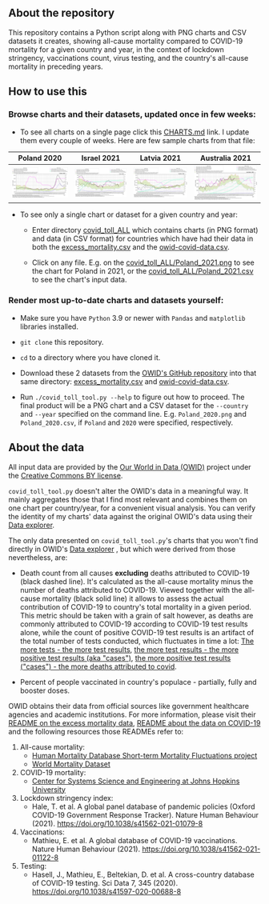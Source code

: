 ## About the repository

This repository contains a Python script along with PNG charts and CSV datasets it creates, showing all-cause mortality
compared to COVID-19 mortality for a given country and year, in the context of lockdown stringency, vaccinations count,
virus testing, and the country's all-cause mortality in preceding years.

## How to use this

### Browse charts and their datasets, updated once in few weeks:

- To see all charts on a single page click this [CHARTS.md](CHARTS.md) link. I update them every couple of weeks. Here
  are few sample charts from that file:

|Poland 2020|Israel 2021|Latvia 2021|Australia 2021|
|-|-|-|-|
|![Poland 2020](./covid_toll_ALL/Poland_2020.png)|![Israel 2021](./covid_toll_ALL/Israel_2021.png)|![Latvia 2021](./covid_toll_ALL/Sweden_2021.png)|![Australia 2021](./covid_toll_ALL/Australia_2021.png)|

- To see only a single chart or dataset for a given country and year:

  - Enter directory [covid_toll_ALL](covid_toll_ALL) which contains charts (in PNG format) and data (in CSV format) for
    countries which have had their data in both the
    [excess_mortality.csv](
    https://github.com/owid/covid-19-data/blob/master/public/data/excess_mortality/excess_mortality.csv) and the
    [owid-covid-data.csv](https://github.com/owid/covid-19-data/blob/master/public/data/owid-covid-data.csv).

  - Click on any file. E.g. on the [covid_toll_ALL/Poland_2021.png](covid_toll_ALL/Poland_2021.png) to see the chart for
    Poland in 2021, or the [covid_toll_ALL/Poland_2021.csv](covid_toll_ALL/Poland_2021.csv) to see the chart's input
    data.

### Render most up-to-date charts and datasets yourself:

- Make sure you have `Python` 3.9 or newer with `Pandas` and `matplotlib` libraries installed.

- `git clone` this repository.

- `cd` to a directory where you have cloned it.

- Download these 2 datasets from the [OWID's GitHub repository](https://github.com/owid/covid-19-data) into that same 
  directory: 
  [excess_mortality.csv](https://github.com/owid/covid-19-data/blob/master/public/data/excess_mortality/excess_mortality.csv)
  and [owid-covid-data.csv](https://github.com/owid/covid-19-data/blob/master/public/data/owid-covid-data.csv).

- Run `./covid_toll_tool.py --help` to figure out how to proceed. The final product will be a PNG chart and a CSV 
  dataset for the `--country` and `--year` specified on the command line. E.g. `Poland_2020.png` and `Poland_2020.csv`,
  if `Poland` and `2020` were specified, respectively.

## About the data

All input data are provided by the [Our World in Data (OWID)](https://ourworldindata.org/) project under the
[Creative Commons BY license](https://creativecommons.org/licenses/by/4.0/).

`covid_toll_tool.py` doesn't alter the OWID's data in a meaningful way. It mainly aggregates those that I find most
relevant and combines them on one chart per country/year, for a convenient visual analysis. You can verify the
identity of my charts' data against the original OWID's data using their [Data explorer](
https://ourworldindata.org/explorers/coronavirus-data-explorer?zoomToSelection=true&uniformYAxis=0&pickerSort=asc&pickerMetric=location&Metric=Cases%2C+tests%2C+positive+and+reproduction+rate&Interval=7-day+rolling+average&Relative+to+Population=true&Color+by+test+positivity=false&country=~POL).

The only data presented on `covid_toll_tool.py`'s charts that you won't find directly in OWID's [Data explorer](
https://ourworldindata.org/explorers/coronavirus-data-explorer?zoomToSelection=true&uniformYAxis=0&pickerSort=asc&pickerMetric=location&Metric=Cases%2C+tests%2C+positive+and+reproduction+rate&Interval=7-day+rolling+average&Relative+to+Population=true&Color+by+test+positivity=false&country=~POL)
, but which were derived from those nevertheless, are:

- Death count from all causes **excluding** deaths attributed to COVID-19 (black dashed line). It's calculated as the
all-cause mortality minus the number of deaths attributed to COVID-19. Viewed together with the all-cause mortality
(black solid line) it allows to assess the actual contribution of COVID-19 to country's total mortality in a given
period. This metric should be taken with a grain of salt however, as deaths are commonly attributed to COVID-19
according to COVID-19 test results alone, while the count of positive COVID-19 test results is an artifact of the total
number of tests conducted, which fluctuates in time a lot: [The more tests - the more test results](
https://ourworldindata.org/explorers/coronavirus-data-explorer?zoomToSelection=true&uniformYAxis=0&pickerSort=asc&pickerMetric=location&Metric=Cases%2C+tests%2C+positive+and+reproduction+rate&Interval=7-day+rolling+average&Relative+to+Population=true&Color+by+test+positivity=false&country=~POL),
[the more test results - the more positive test results (aka "cases")](
https://ourworldindata.org/explorers/coronavirus-data-explorer?zoomToSelection=true&uniformYAxis=0&pickerSort=asc&pickerMetric=location&Metric=Cases%2C+tests%2C+positive+and+reproduction+rate&Interval=7-day+rolling+average&Relative+to+Population=true&Color+by+test+positivity=false&country=~POL),
[the more positive test results ("cases") - the more deaths attributed to covid](
https://ourworldindata.org/explorers/coronavirus-data-explorer?zoomToSelection=true&uniformYAxis=0&pickerSort=asc&pickerMetric=location&Metric=Cases+and+deaths&Interval=7-day+rolling+average&Relative+to+Population=true&Color+by+test+positivity=false&country=~POL).

- Percent of people vaccinated in country's populace - partially, fully and booster doses.

OWID obtains their data from official sources like government healthcare agencies and academic institutions. For more
information, please visit their [README on the excess mortality data](
https://github.com/owid/covid-19-data/tree/master/public/data/excess_mortality), [README about the data on COVID-19](
https://github.com/owid/covid-19-data/tree/master/public/data) and the following resources those READMEs refer to:

1. All-cause mortality:
   - [Human Mortality Database Short-term Mortality Fluctuations project](https://www.mortality.org)
   - [World Mortality Dataset](https://github.com/akarlinsky/world_mortality)
2. COVID-19 mortality:
   - [Center for Systems Science and Engineering at Johns Hopkins University](https://github.com/CSSEGISandData/COVID-19)
3. Lockdown stringency index:
   - Hale, T. et al. A global panel database of pandemic policies (Oxford COVID-19 Government Response Tracker). Nature
     Human Behaviour (2021). https://doi.org/10.1038/s41562-021-01079-8
4. Vaccinations:
   - Mathieu, E. et al. A global database of COVID-19 vaccinations. Nature Human Behaviour (2021).
     https://doi.org/10.1038/s41562-021-01122-8
5. Testing:
   - Hasell, J., Mathieu, E., Beltekian, D. et al. A cross-country database of COVID-19 testing. Sci Data 7, 345 (2020).
     https://doi.org/10.1038/s41597-020-00688-8
